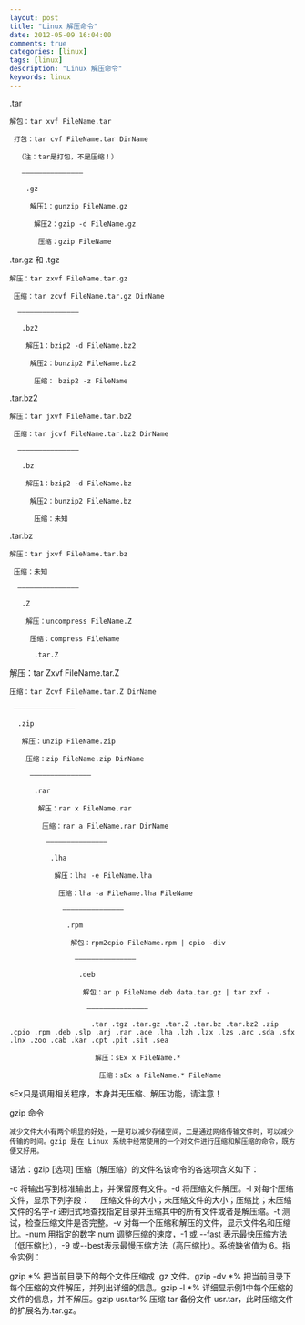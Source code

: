 ```yaml
---
layout: post
title: "Linux 解压命令"
date: 2012-05-09 16:04:00 
comments: true
categories: [linux]
tags: [linux]
description: "Linux 解压命令"
keywords: linux
---
```



 
  
   .tar
   
    解包：tar xvf FileName.tar
    
     打包：tar cvf FileName.tar DirName
     
      （注：tar是打包，不是压缩！）
      
       ———————————————
       
        .gz
        
         解压1：gunzip FileName.gz
         
          解压2：gzip -d FileName.gz
          
           压缩：gzip FileName
          
         
        
       
      
     
    
   
  
 
 
  
   .tar.gz 和 .tgz
   
    解压：tar zxvf FileName.tar.gz
    
     压缩：tar zcvf FileName.tar.gz DirName
     
      ———————————————
      
       .bz2
       
        解压1：bzip2 -d FileName.bz2
        
         解压2：bunzip2 FileName.bz2
         
          压缩： bzip2 -z FileName
         
        
       
      
     
    
   
  
 
 
  
   .tar.bz2
   
    解压：tar jxvf FileName.tar.bz2
    
     压缩：tar jcvf FileName.tar.bz2 DirName
     
      ———————————————
      
       .bz
       
        解压1：bzip2 -d FileName.bz
        
         解压2：bunzip2 FileName.bz
         
          压缩：未知
         
        
       
      
     
    
   
  
 
 
  
   .tar.bz
   
    解压：tar jxvf FileName.tar.bz
    
     压缩：未知
     
      ———————————————
      
       .Z
       
        解压：uncompress FileName.Z
        
         压缩：compress FileName
         
          .tar.Z
         
        
       
      
     
    
   
  
 
 
  
   解压：tar Zxvf FileName.tar.Z
   
    压缩：tar Zcvf FileName.tar.Z DirName
    
     ———————————————
     
      .zip
      
       解压：unzip FileName.zip
       
        压缩：zip FileName.zip DirName
        
         ———————————————
         
          .rar
          
           解压：rar x FileName.rar
           
            压缩：rar a FileName.rar DirName
            
             ———————————————
             
              .lha
              
               解压：lha -e FileName.lha
               
                压缩：lha -a FileName.lha FileName
                
                 ———————————————
                 
                  .rpm
                  
                   解包：rpm2cpio FileName.rpm | cpio -div
                   
                    ———————————————
                    
                     .deb
                     
                      解包：ar p FileName.deb data.tar.gz | tar zxf -
                      
                       ———————————————
                       
                        .tar .tgz .tar.gz .tar.Z .tar.bz .tar.bz2 .zip .cpio .rpm .deb .slp .arj .rar .ace .lha .lzh .lzx .lzs .arc .sda .sfx .lnx .zoo .cab .kar .cpt .pit .sit .sea
                        
                         解压：sEx x FileName.*
                         
                          压缩：sEx a FileName.* FileName
                         
                        
                       
                      
                     
                    
                   
                  
                 
                
               
              
             
            
           
          
         
        
       
      
     
    
   
  
 
 
 
 
 
 
  
   sEx只是调用相关程序，本身并无压缩、解压功能，请注意！
  
 
 
  
   gzip 命令
   
    减少文件大小有两个明显的好处，一是可以减少存储空间，二是通过网络传输文件时，可以减少传输的时间。gzip 是在 Linux 系统中经常使用的一个对文件进行压缩和解压缩的命令，既方便又好用。
   
  
 
 
  
   语法：gzip [选项] 压缩（解压缩）的文件名该命令的各选项含义如下：
  
 
 
  
   -c 将输出写到标准输出上，并保留原有文件。-d 将压缩文件解压。-l 对每个压缩文件，显示下列字段：     压缩文件的大小；未压缩文件的大小；压缩比；未压缩文件的名字-r 递归式地查找指定目录并压缩其中的所有文件或者是解压缩。-t 测试，检查压缩文件是否完整。-v 对每一个压缩和解压的文件，显示文件名和压缩比。-num 用指定的数字 num 调整压缩的速度，-1 或 --fast 表示最快压缩方法（低压缩比），-9
 或--best表示最慢压缩方法（高压缩比）。系统缺省值为 6。指令实例：
  
 
 
  
   gzip *% 把当前目录下的每个文件压缩成 .gz 文件。gzip -dv *% 把当前目录下每个压缩的文件解压，并列出详细的信息。gzip -l *% 详细显示例1中每个压缩的文件的信息，并不解压。gzip usr.tar% 压缩 tar 备份文件 usr.tar，此时压缩文件的扩展名为.tar.gz。
  
 


